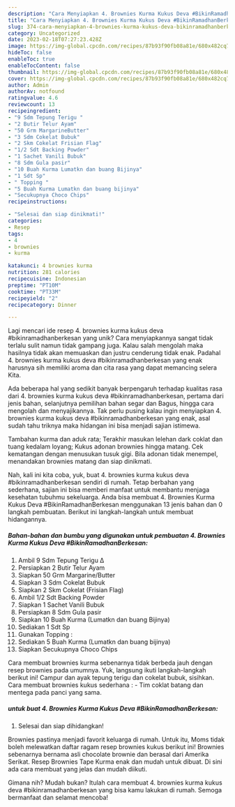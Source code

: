```yaml
---
description: "Cara Menyiapkan 4. Brownies Kurma Kukus Deva #BikinRamadhanBerkesan yang Lezat"
title: "Cara Menyiapkan 4. Brownies Kurma Kukus Deva #BikinRamadhanBerkesan yang Lezat"
slug: 374-cara-menyiapkan-4-brownies-kurma-kukus-deva-bikinramadhanberkesan-yang-lezat
category: Uncategorized
date: 2023-02-18T07:27:23.428Z
image: https://img-global.cpcdn.com/recipes/87b93f90fb08a81e/680x482cq70/4-brownies-kurma-kukus-deva-bikinramadhanberkesan-foto-resep-utama.jpg
hideToc: false
enableToc: true
enableTocContent: false
thumbnail: https://img-global.cpcdn.com/recipes/87b93f90fb08a81e/680x482cq70/4-brownies-kurma-kukus-deva-bikinramadhanberkesan-foto-resep-utama.jpg
cover: https://img-global.cpcdn.com/recipes/87b93f90fb08a81e/680x482cq70/4-brownies-kurma-kukus-deva-bikinramadhanberkesan-foto-resep-utama.jpg
author: Admin
authorAv: notfound
ratingvalue: 4.6
reviewcount: 13
recipeingredient:
- "9 Sdm Tepung Terigu "
- "2 Butir Telur Ayam"
- "50 Grm MargarineButter"
- "3 Sdm Cokelat Bubuk"
- "2 Skm Cokelat Frisian Flag"
- "1/2 Sdt Backing Powder"
- "1 Sachet Vanili Bubuk"
- "8 Sdm Gula pasir"
- "10 Buah Kurma Lumatkn dan buang Bijinya"
- "1 Sdt Sp"
- " Topping "
- "5 Buah Kurma Lumatkn dan buang bijinya"
- "Secukupnya Choco Chips"
recipeinstructions:

- "Selesai dan siap dinikmati!"
categories:
- Resep
tags:
- 4
- brownies
- kurma

katakunci: 4 brownies kurma 
nutrition: 281 calories
recipecuisine: Indonesian
preptime: "PT10M"
cooktime: "PT33M"
recipeyield: "2"
recipecategory: Dinner

---
```





Lagi mencari ide resep 4. brownies kurma kukus deva #bikinramadhanberkesan yang unik? Cara menyiapkannya sangat tidak terlalu sulit namun tidak gampang juga. Kalau salah mengolah maka hasilnya tidak akan memuaskan dan justru cenderung tidak enak. Padahal 4. brownies kurma kukus deva #bikinramadhanberkesan yang enak harusnya sih memiliki aroma dan cita rasa yang dapat memancing selera Kita.





Ada beberapa hal yang sedikit banyak berpengaruh terhadap kualitas rasa dari 4. brownies kurma kukus deva #bikinramadhanberkesan, pertama dari jenis bahan, selanjutnya pemilihan bahan segar dan Bagus, hingga cara mengolah dan menyajikannya. Tak perlu pusing kalau ingin menyiapkan 4. brownies kurma kukus deva #bikinramadhanberkesan yang enak,      asal sudah tahu triknya maka hidangan ini bisa menjadi sajian istimewa.














Tambahan kurma dan aduk rata; Terakhir masukan lelehan dark coklat dan tuang kedalam loyang; Kukus adonan brownies hingga matang. Cek kematangan dengan menusukan tusuk gigi. Bila adonan tidak menempel, menandakan brownies matang dan siap dinikmati.






Nah, kali ini kita coba, yuk, buat 4. brownies kurma kukus deva #bikinramadhanberkesan sendiri di rumah. Tetap berbahan yang sederhana, sajian ini bisa memberi manfaat untuk membantu menjaga kesehatan tubuhmu sekeluarga. Anda bisa membuat 4. Brownies Kurma Kukus Deva #BikinRamadhanBerkesan menggunakan 13 jenis bahan dan 0 langkah pembuatan. Berikut ini langkah-langkah untuk membuat hidangannya.

<!--inarticleads1-->

##### Bahan-bahan dan bumbu yang digunakan untuk pembuatan 4. Brownies Kurma Kukus Deva #BikinRamadhanBerkesan:

1. Ambil 9 Sdm Tepung Terigu ∆
1. Persiapkan 2 Butir Telur Ayam
1. Siapkan 50 Grm Margarine/Butter
1. Siapkan 3 Sdm Cokelat Bubuk
1. Siapkan 2 Skm Cokelat (Frisian Flag)
1. Ambil 1/2 Sdt Backing Powder
1. Siapkan 1 Sachet Vanili Bubuk
1. Persiapkan 8 Sdm Gula pasir
1. Siapkan 10 Buah Kurma (Lumatkn dan buang Bijinya)
1. Sediakan 1 Sdt Sp
1. Gunakan  Topping :
1. Sediakan 5 Buah Kurma (Lumatkn dan buang bijinya)
1. Siapkan Secukupnya Choco Chips


Cara membuat brownies kurma sebenarnya tidak berbeda jauh dengan resep brownies pada umumnya. Yuk, langsung ikuti langkah-langkah berikut ini! Campur dan ayak tepung terigu dan cokelat bubuk, sisihkan. Cara membuat brownies kukus sederhana : - Tim coklat batang dan mentega pada panci yang sama. 

<!--inarticleads2-->

#####  untuk buat 4. Brownies Kurma Kukus Deva #BikinRamadhanBerkesan:


1. Selesai dan siap dihidangkan!

Brownies pastinya menjadi favorit keluarga di rumah. Untuk itu, Moms tidak boleh melewatkan daftar ragam resep brownies kukus berikut ini! Brownies sebenarnya bernama asli chocolate brownie dan berasal dari Amerika Serikat. Resep Brownies Tape Kurma enak dan mudah untuk dibuat. Di sini ada cara membuat yang jelas dan mudah diikuti. 

Gimana nih? Mudah bukan? Itulah cara membuat 4. brownies kurma kukus deva #bikinramadhanberkesan yang bisa kamu lakukan di rumah. Semoga bermanfaat dan selamat mencoba!
